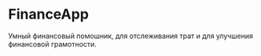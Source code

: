 # FinanceApp
Умный финансовый помошник, для отслеживания трат и для улучшения финансовой грамотности.

